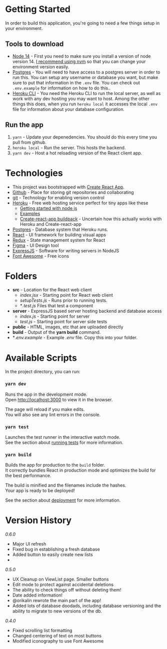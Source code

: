 # Getting Started
In order to build this application, you're going to need a few things setup in your environment.
## Tools to download
- [Node 14](https://nodejs.org/en/) - First you need to make sure you install a version of node version 14.  [I recommend using nvm](https://github.com/nvm-sh/nvm) so that you can change your environment version easily.
- [Postgres](https://www.postgresql.org) - You will need to have access to a postgres server in order to run this.  You can setup any username or database you want, but make sure to put that information in the `.env` file.  You can check out `.env.example` for information on how to do this..
- [Heroku CLI](https://devcenter.heroku.com/articles/heroku-cli) - You need the Heroku CLI to run the local server, as well as work with any dev hosting you may want to host.  Among the other things this does, when you run `heroku local` it accesses the local `.env` file for information about your database configuration.

## Run the app
1. `yarn` - Update your depenedencies. You should do this every time you pull from github.
2. `heroku local` - Run the server. This hosts the backend.
3. `yarn dev` - Host a hot reloading version of the React client app.

# Technologies
- This project was bootstrapped with [Create React App](https://github.com/facebook/create-react-app).
- [Github](https://github.com/robinmaypanpan/grocerylist) - Place for storing git repositories and collaborating
- [git](https://git-scm.com/doc) - Technology for enabling version control
- [Heroku](https://www.heroku.com/home) - Free web hosting service perfect for tiny apps like these
    - [Getting started with node js](https://devcenter.heroku.com/articles/getting-started-with-nodejs)
    - [Examples](https://github.com/heroku-examples)
    - [Create-react-app buildpack](https://github.com/mars/create-react-app-buildpack#user-content-generate-a-react-app) - Uncertain how this actually works with Heroku and Create-react-app
- [Postgres](https://www.postgresql.org) - Database system that Heroku runs.
- [React](https://reactjs.org) - UI framework for building visual apps
- [Redux](https://redux.js.org) - State management system for React
- [Figma](https://www.figma.com/files/recent?fuid=1031803273450151713) - UI Design tool
- [ExpressJS](https://expressjs.com) - Software for writing servers in NodeJS
- [Font Awesome](https://fontawesome.com/v5.15/icons?d=gallery&p=1&m=free) - Free icons

# Folders
- **src** - Location for the React web client
  - *index.jsx* - Starting point for React web client
  - *setupTests.js* - Runs prior to running tests.
  - **.test.js* Files that test a component
- **server** - ExpressJS based server hosting backend and database access
  - *index.js* - Starting point for server
  - *test.js* - Starting point for server side tests
- **public** - HTML, images, etc that are uploaded directly
- **build** - Output of the **yarn build** command.
- **.env.example* - Example *.env* file. Copy this into your folder.
# Available Scripts

In the project directory, you can run:

### `yarn dev`

Runs the app in the development mode.\
Open [http://localhost:3000](http://localhost:3000) to view it in the browser.

The page will reload if you make edits.\
You will also see any lint errors in the console.

### `yarn test`

Launches the test runner in the interactive watch mode.\
See the section about [running tests](https://facebook.github.io/create-react-app/docs/running-tests) for more information.

### `yarn build`

Builds the app for production to the `build` folder.\
It correctly bundles React in production mode and optimizes the build for the best performance.

The build is minified and the filenames include the hashes.\
Your app is ready to be deployed!

See the section about [deployment](https://facebook.github.io/create-react-app/docs/deployment) for more information.

# Version History
*0.6.0*
- Major UI refresh
- Fixed bug in establishing a fresh database
- Added button to easily create new lists
- 

*0.5.0*
- UX Cleanup on ViewList page. Smaller buttons
- Edit mode to protect against accidental deletions
- The ability to check things off without deleting them!
- Date added information!
- @orikalin rewrote the main part of the app!
- Added lots of database doodads, including database versioning and the ability to migrate to new versions of the db.

*0.4.0*
- Fixed scrolling list formatting
- Changed centering of text on most buttons
- Modified iconography to use Font Awesome